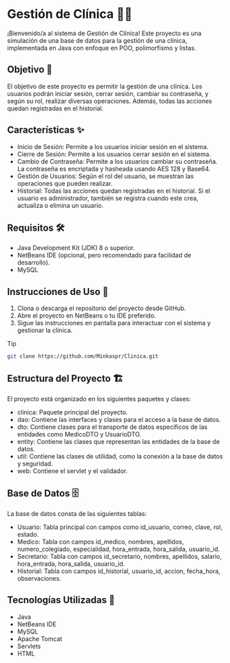 # Gestión de Clínica 🏥💼

¡Bienvenido/a al sistema de Gestión de Clínica! Este proyecto es una simulación de una base de datos para la gestión de una clínica, implementada en Java con enfoque en POO, polimorfismo y listas.

## Objetivo 🎯

El objetivo de este proyecto es permitir la gestión de una clínica. Los usuarios podrán iniciar sesión, cerrar sesión, cambiar su contraseña, y según su rol, realizar diversas operaciones. Además, todas las acciones quedan registradas en el historial.

## Características ✨

- Inicio de Sesión: Permite a los usuarios iniciar sesión en el sistema.
- Cierre de Sesión: Permite a los usuarios cerrar sesión en el sistema.
- Cambio de Contraseña: Permite a los usuarios cambiar su contraseña. La contraseña es encriptada y hasheada usando AES 128 y Base64.
- Gestión de Usuarios: Según el rol del usuario, se muestran las operaciones que pueden realizar.
- Historial: Todas las acciones quedan registradas en el historial. Si el usuario es administrador, también se registra cuando este crea, actualiza o elimina un usuario.

## Requisitos 🛠️

- Java Development Kit (JDK) 8 o superior.
- NetBeans IDE (opcional, pero recomendado para facilidad de desarrollo).
- MySQL

## Instrucciones de Uso 📖

1. Clona o descarga el repositorio del proyecto desde GitHub.
2. Abre el proyecto en NetBeans o tu IDE preferido.
3. Sigue las instrucciones en pantalla para interactuar con el sistema y gestionar la clínica.

> [!TIP]
> ```bash
> git clone https://github.com/Minkaspr/Clinica.git
> ```

## Estructura del Proyecto 🏗️
El proyecto está organizado en los siguientes paquetes y clases:

- clinica: Paquete principal del proyecto.
- dao: Contiene las interfaces y clases para el acceso a la base de datos.
- dto: Contiene clases para el transporte de datos específicos de las entidades como MedicoDTO y UsuarioDTO. 
- entity: Contiene las clases que representan las entidades de la base de datos.
- util: Contiene las clases de utilidad, como la conexión a la base de datos y seguridad.
- web: Contiene el servlet y el validador.

## Base de Datos 🗄️
La base de datos consta de las siguientes tablas:

- Usuario: Tabla principal con campos como id_usuario, correo, clave, rol, estado.
- Medico: Tabla con campos id_medico, nombres, apellidos, numero_colegiado, especialidad, hora_entrada, hora_salida, usuario_id.
- Secretario: Tabla con campos id_secretario, nombres, apellidos, salario, hora_entrada, hora_salida, usuario_id.
- Historial: Tabla con campos id_historial, usuario_id, accion, fecha_hora, observaciones.

## Tecnologías Utilizadas 🚀
- Java
- NetBeans IDE
- MySQL
- Apache Tomcat
- Servlets
- HTML
